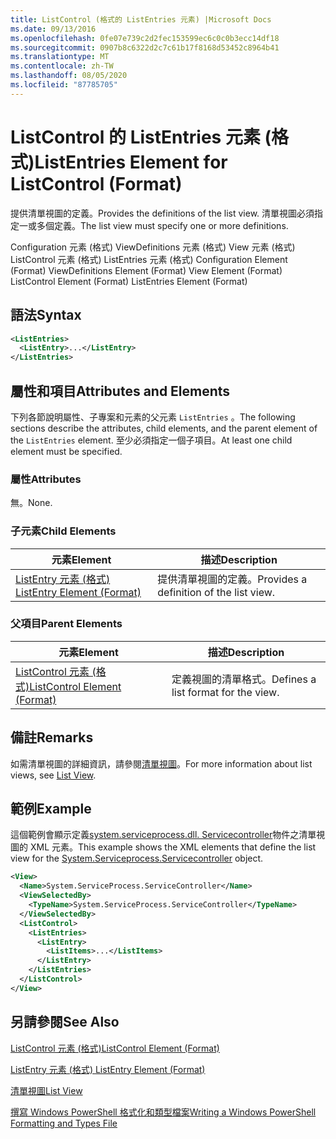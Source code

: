 ```yaml
---
title: ListControl (格式的 ListEntries 元素) |Microsoft Docs
ms.date: 09/13/2016
ms.openlocfilehash: 0fe07e739c2d2fec153599ec6c0c0b3ecc14df18
ms.sourcegitcommit: 0907b8c6322d2c7c61b17f8168d53452c8964b41
ms.translationtype: MT
ms.contentlocale: zh-TW
ms.lasthandoff: 08/05/2020
ms.locfileid: "87785705"
---
```

# <a name="listentries-element-for-listcontrol-format"></a><span data-ttu-id="dcdb1-102">ListControl 的 ListEntries 元素 (格式)</span><span class="sxs-lookup"><span data-stu-id="dcdb1-102">ListEntries Element for ListControl (Format)</span></span>

<span data-ttu-id="dcdb1-103">提供清單視圖的定義。</span><span class="sxs-lookup"><span data-stu-id="dcdb1-103">Provides the definitions of the list view.</span></span> <span data-ttu-id="dcdb1-104">清單視圖必須指定一或多個定義。</span><span class="sxs-lookup"><span data-stu-id="dcdb1-104">The list view must specify one or more definitions.</span></span>

<span data-ttu-id="dcdb1-105">Configuration 元素 (格式) ViewDefinitions 元素 (格式) View 元素 (格式) ListControl 元素 (格式) ListEntries 元素 (格式) </span><span class="sxs-lookup"><span data-stu-id="dcdb1-105">Configuration Element (Format) ViewDefinitions Element (Format) View Element (Format) ListControl Element (Format) ListEntries Element (Format)</span></span>

## <a name="syntax"></a><span data-ttu-id="dcdb1-106">語法</span><span class="sxs-lookup"><span data-stu-id="dcdb1-106">Syntax</span></span>

```xml
<ListEntries>
  <ListEntry>...</ListEntry>
</ListEntries>
```

## <a name="attributes-and-elements"></a><span data-ttu-id="dcdb1-107">屬性和項目</span><span class="sxs-lookup"><span data-stu-id="dcdb1-107">Attributes and Elements</span></span>

<span data-ttu-id="dcdb1-108">下列各節說明屬性、子專案和元素的父元素 `ListEntries` 。</span><span class="sxs-lookup"><span data-stu-id="dcdb1-108">The following sections describe the attributes, child elements, and the parent element of the `ListEntries` element.</span></span> <span data-ttu-id="dcdb1-109">至少必須指定一個子項目。</span><span class="sxs-lookup"><span data-stu-id="dcdb1-109">At least one child element must be specified.</span></span>

### <a name="attributes"></a><span data-ttu-id="dcdb1-110">屬性</span><span class="sxs-lookup"><span data-stu-id="dcdb1-110">Attributes</span></span>

<span data-ttu-id="dcdb1-111">無。</span><span class="sxs-lookup"><span data-stu-id="dcdb1-111">None.</span></span>

### <a name="child-elements"></a><span data-ttu-id="dcdb1-112">子元素</span><span class="sxs-lookup"><span data-stu-id="dcdb1-112">Child Elements</span></span>

|<span data-ttu-id="dcdb1-113">元素</span><span class="sxs-lookup"><span data-stu-id="dcdb1-113">Element</span></span>|<span data-ttu-id="dcdb1-114">描述</span><span class="sxs-lookup"><span data-stu-id="dcdb1-114">Description</span></span>|
|-------------|-----------------|
|[<span data-ttu-id="dcdb1-115">ListEntry 元素 (格式) </span><span class="sxs-lookup"><span data-stu-id="dcdb1-115">ListEntry Element (Format)</span></span>](./listentry-element-for-listcontrol-format.md)|<span data-ttu-id="dcdb1-116">提供清單視圖的定義。</span><span class="sxs-lookup"><span data-stu-id="dcdb1-116">Provides a definition of the list view.</span></span>|

### <a name="parent-elements"></a><span data-ttu-id="dcdb1-117">父項目</span><span class="sxs-lookup"><span data-stu-id="dcdb1-117">Parent Elements</span></span>

|<span data-ttu-id="dcdb1-118">元素</span><span class="sxs-lookup"><span data-stu-id="dcdb1-118">Element</span></span>|<span data-ttu-id="dcdb1-119">描述</span><span class="sxs-lookup"><span data-stu-id="dcdb1-119">Description</span></span>|
|-------------|-----------------|
|[<span data-ttu-id="dcdb1-120">ListControl 元素 (格式)</span><span class="sxs-lookup"><span data-stu-id="dcdb1-120">ListControl Element (Format)</span></span>](./listcontrol-element-format.md)|<span data-ttu-id="dcdb1-121">定義視圖的清單格式。</span><span class="sxs-lookup"><span data-stu-id="dcdb1-121">Defines a list format for the view.</span></span>|

## <a name="remarks"></a><span data-ttu-id="dcdb1-122">備註</span><span class="sxs-lookup"><span data-stu-id="dcdb1-122">Remarks</span></span>

<span data-ttu-id="dcdb1-123">如需清單視圖的詳細資訊，請參閱[清單視圖](./creating-a-list-view.md)。</span><span class="sxs-lookup"><span data-stu-id="dcdb1-123">For more information about list views, see [List View](./creating-a-list-view.md).</span></span>

## <a name="example"></a><span data-ttu-id="dcdb1-124">範例</span><span class="sxs-lookup"><span data-stu-id="dcdb1-124">Example</span></span>

<span data-ttu-id="dcdb1-125">這個範例會顯示定義[system.serviceprocess.dll. Servicecontroller](/dotnet/api/System.ServiceProcess.ServiceController)物件之清單視圖的 XML 元素。</span><span class="sxs-lookup"><span data-stu-id="dcdb1-125">This example shows the XML elements that define the list view for the [System.Serviceprocess.Servicecontroller](/dotnet/api/System.ServiceProcess.ServiceController) object.</span></span>

```xml
<View>
  <Name>System.ServiceProcess.ServiceController</Name>
  <ViewSelectedBy>
    <TypeName>System.ServiceProcess.ServiceController</TypeName>
  </ViewSelectedBy>
  <ListControl>
    <ListEntries>
      <ListEntry>
        <ListItems>...</ListItems>
      </ListEntry>
    </ListEntries>
  </ListControl>
</View>
```

## <a name="see-also"></a><span data-ttu-id="dcdb1-126">另請參閱</span><span class="sxs-lookup"><span data-stu-id="dcdb1-126">See Also</span></span>

[<span data-ttu-id="dcdb1-127">ListControl 元素 (格式)</span><span class="sxs-lookup"><span data-stu-id="dcdb1-127">ListControl Element (Format)</span></span>](./listcontrol-element-format.md)

[<span data-ttu-id="dcdb1-128">ListEntry 元素 (格式) </span><span class="sxs-lookup"><span data-stu-id="dcdb1-128">ListEntry Element (Format)</span></span>](./listentry-element-for-listcontrol-format.md)

[<span data-ttu-id="dcdb1-129">清單視圖</span><span class="sxs-lookup"><span data-stu-id="dcdb1-129">List View</span></span>](./creating-a-list-view.md)

[<span data-ttu-id="dcdb1-130">撰寫 Windows PowerShell 格式化和類型檔案</span><span class="sxs-lookup"><span data-stu-id="dcdb1-130">Writing a Windows PowerShell Formatting and Types File</span></span>](./writing-a-powershell-formatting-file.md)
